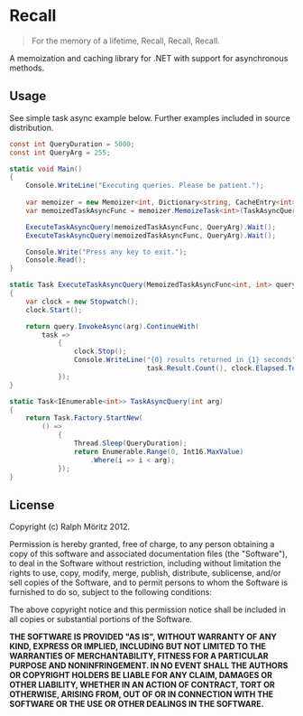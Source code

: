 # Recall

> For the memory of a lifetime, Recall, Recall, Recall.

A memoization and caching library for .NET with support for asynchronous methods.

## Usage

See simple task async example below. Further examples included in source distribution.

```csharp
const int QueryDuration = 5000;
const int QueryArg = 255;

static void Main()
{
    Console.WriteLine("Executing queries. Please be patient.");
    
    var memoizer = new Memoizer<int, Dictionary<string, CacheEntry<int>>>();
    var memoizedTaskAsyncFunc = memoizer.MemoizeTask<int>(TaskAsyncQuery);

    ExecuteTaskAsyncQuery(memoizedTaskAsyncFunc, QueryArg).Wait();
    ExecuteTaskAsyncQuery(memoizedTaskAsyncFunc, QueryArg).Wait();

    Console.Write("Press any key to exit.");
    Console.Read();
}

static Task ExecuteTaskAsyncQuery(MemoizedTaskAsyncFunc<int, int> query, int arg)
{
    var clock = new Stopwatch();
    clock.Start();

    return query.InvokeAsync(arg).ContinueWith(
        task =>
            {
                clock.Stop();
                Console.WriteLine("{0} results returned in {1} seconds",
                                  task.Result.Count(), clock.Elapsed.TotalSeconds);
            });
}

static Task<IEnumerable<int>> TaskAsyncQuery(int arg)
{
    return Task.Factory.StartNew(
        () =>
            {
                Thread.Sleep(QueryDuration);
                return Enumerable.Range(0, Int16.MaxValue)
                    .Where(i => i < arg);
            });
}
```

## License

Copyright (c) Ralph Möritz 2012.

Permission is hereby granted, free of charge, to any person obtaining a copy of this software and associated documentation files (the "Software"), to deal in the Software without restriction, including without limitation the rights to use, copy, modify, merge, publish, distribute, sublicense, and/or sell copies of the Software, and to permit persons to whom the Software is furnished to do so, subject to the following conditions:

The above copyright notice and this permission notice shall be included in all copies or substantial portions of the Software.

**THE SOFTWARE IS PROVIDED "AS IS", WITHOUT WARRANTY OF ANY KIND, EXPRESS OR IMPLIED, INCLUDING BUT NOT LIMITED TO THE WARRANTIES OF MERCHANTABILITY, FITNESS FOR A PARTICULAR PURPOSE AND NONINFRINGEMENT. IN NO EVENT SHALL THE AUTHORS OR COPYRIGHT HOLDERS BE LIABLE FOR ANY CLAIM, DAMAGES OR OTHER LIABILITY, WHETHER IN AN ACTION OF CONTRACT, TORT OR OTHERWISE, ARISING FROM, OUT OF OR IN CONNECTION WITH THE SOFTWARE OR THE USE OR OTHER DEALINGS IN THE SOFTWARE.**
